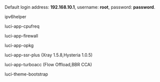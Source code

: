 Default login address: **192.168.10.1**, username: **root**, password: **password**.

ipv6helper

luci-app-cpufreq

luci-app-firewall

luci-app-opkg

luci-app-ssr-plus (Xray 1.5.8,Hysteria 1.0.5)

luci-app-turboacc (Flow Offload,BBR CCA)

luci-theme-bootstrap
